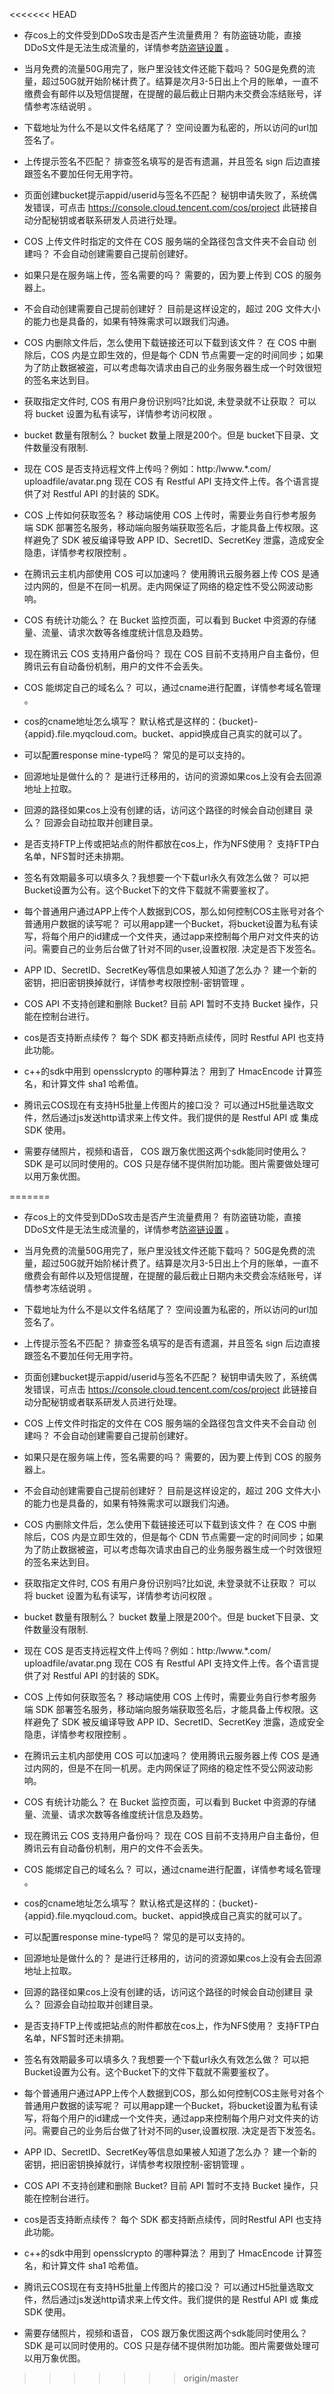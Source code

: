 <<<<<<< HEAD
- 存cos上的文件受到DDoS攻击是否产生流量费用？
  有防盗链功能，直接DDoS文件是无法生成流量的，详情参考[防盗链设置](/doc/product/430/5895) 。

- 当月免费的流量50G用完了，账户里没钱文件还能下载吗？
  50G是免费的流量，超过50G就开始阶梯计费了。结算是次月3-5日出上个月的账单，一直不缴费会有邮件以及短信提醒，在提醒的最后截止日期内未交费会冻结账号，详情参考冻结说明 。

- 下载地址为什么不是以文件名结尾了？
  空间设置为私密的，所以访问的url加签名了。

- 上传提示签名不匹配？
  排查签名填写的是否有遗漏，并且签名 sign 后边直接跟签名不要加任何无用字符。

- 页面创建bucket提示appid/userid与签名不匹配？
  秘钥申请失败了，系统偶发错误，可点击 https://console.cloud.tencent.com/cos/project 此链接自动分配秘钥或者联系研发人员进行处理。

- COS 上传文件时指定的文件在 COS 服务端的全路径包含文件夹不会自动       创建吗？
  不会自动创建需要自己提前创建好。

- 如果只是在服务端上传，签名需要的吗？
  需要的，因为要上传到 COS 的服务器上。

- 不会自动创建需要自己提前创建好？
  目前是这样设定的，超过 20G 文件大小的能力也是具备的，如果有特殊需求可以跟我们沟通。

- COS 内删除文件后，怎么使用下载链接还可以下载到该文件？
  在 COS 中删除后，COS 内是立即生效的，但是每个 CDN 节点需要一定的时间同步；如果为了防止数据被盗，可以考虑每次请求由自己的业务服务器生成一个时效很短的签名来达到目。

- 获取指定文件时, COS 有用户身份识别吗?比如说, 未登录就不让获取？
  可以将 bucket 设置为私有读写，详情参考访问权限 。

- bucket 数量有限制么？
  bucket 数量上限是200个。但是 bucket下目录、文件数量没有限制.

- 现在 COS 是否支持远程文件上传吗？例如：http:/lwww.*.com/ uploadfile/avatar.png
  现在 COS 有 Restful API 支持文件上传。各个语言提供了对 Restful API 的封装的 SDK。

- COS 上传如何获取签名？
  移动端使用 COS 上传时，需要业务自行参考服务端 SDK 部署签名服务，移动端向服务端获取签名后，才能具备上传权限。这样避免了 SDK 被反编译导致 APP ID、SecretID、SecretKey 泄露，造成安全隐患，详情参考权限控制 。

- 在腾讯云主机内部使用 COS 可以加速吗？
  使用腾讯云服务器上传 COS 是通过内网的，但是不在同一机房。走内网保证了网络的稳定性不受公网波动影响。

- COS 有统计功能么？
  在 Bucket 监控页面，可以看到 Bucket 中资源的存储量、流量、请求次数等各维度统计信息及趋势。

- 现在腾讯云 COS 支持用户备份吗？
  现在 COS 目前不支持用户自主备份，但腾讯云有自动备份机制，用户的文件不会丢失。

- COS 能绑定自己的域名么？
  可以，通过cname进行配置，详情参考域名管理 。

- cos的cname地址怎么填写？
  默认格式是这样的：{bucket}-{appid}.file.myqcloud.com。bucket、appid换成自己真实的就可以了。

- 可以配置response mine-type吗？
  常见的是可以支持的。

- 回源地址是做什么的？
  是进行迁移用的，访问的资源如果cos上没有会去回源地址上拉取。

- 回源的路径如果cos上没有创建的话，访问这个路径的时候会自动创建目  录么？
  回源会自动拉取并创建目录。

- 是否支持FTP上传或把站点的附件都放在cos上，作为NFS使用？
  支持FTP白名单，NFS暂时还未排期。

- 签名有效期最多可以填多久？我想要一个下载url永久有效怎么做？
  可以把Bucket设置为公有。这个Bucket下的文件下载就不需要鉴权了。

- 每个普通用户通过APP上传个人数据到COS，那么如何控制COS主账号对各个普通用户数据的读写呢？
  可以用app建一个Bucket，将bucket设置为私有读写，将每个用户的id建成一个文件夹，通过app来控制每个用户对文件夹的访问。需要自己的业务后台做了针对不同的user,设置权限. 决定是否下发签名。

- APP ID、SecretID、SecretKey等信息如果被人知道了怎么办？
  建一个新的密钥，把旧密钥换掉就行，详情参考权限控制-密钥管理 。

- COS API 不支持创建和删除 Bucket?
  目前 API 暂时不支持 Bucket 操作，只能在控制台进行。

- cos是否支持断点续传？
  每个 SDK 都支持断点续传，同时 Restful API 也支持此功能。

- c++的sdk中用到 opensslcrypto 的哪种算法？
  用到了 HmacEncode 计算签名，和计算文件 sha1 哈希值。

- 腾讯云COS现在有支持H5批量上传图片的接口没？
  可以通过H5批量选取文件，然后通过js发送http请求来上传文件。我们提供的是 Restful API 或 集成 SDK 使用。

- 需要存储照片，视频和语音， COS 跟万象优图这两个sdk能同时使用么？
  SDK 是可以同时使用的。COS 只是存储不提供附加功能。图片需要做处理可以用万象优图。


=======
- 存cos上的文件受到DDoS攻击是否产生流量费用？
  有防盗链功能，直接DDoS文件是无法生成流量的，详情参考[防盗链设置](/doc/product/430/5895) 。

- 当月免费的流量50G用完了，账户里没钱文件还能下载吗？
  50G是免费的流量，超过50G就开始阶梯计费了。结算是次月3-5日出上个月的账单，一直不缴费会有邮件以及短信提醒，在提醒的最后截止日期内未交费会冻结账号，详情参考冻结说明 。

- 下载地址为什么不是以文件名结尾了？
  空间设置为私密的，所以访问的url加签名了。

- 上传提示签名不匹配？
  排查签名填写的是否有遗漏，并且签名 sign 后边直接跟签名不要加任何无用字符。

- 页面创建bucket提示appid/userid与签名不匹配？
  秘钥申请失败了，系统偶发错误，可点击 https://console.cloud.tencent.com/cos/project 此链接自动分配秘钥或者联系研发人员进行处理。

- COS 上传文件时指定的文件在 COS 服务端的全路径包含文件夹不会自动       创建吗？
  不会自动创建需要自己提前创建好。

- 如果只是在服务端上传，签名需要的吗？
  需要的，因为要上传到 COS 的服务器上。

- 不会自动创建需要自己提前创建好？
  目前是这样设定的，超过 20G 文件大小的能力也是具备的，如果有特殊需求可以跟我们沟通。

- COS 内删除文件后，怎么使用下载链接还可以下载到该文件？
  在 COS 中删除后，COS 内是立即生效的，但是每个 CDN 节点需要一定的时间同步；如果为了防止数据被盗，可以考虑每次请求由自己的业务服务器生成一个时效很短的签名来达到目。

- 获取指定文件时, COS 有用户身份识别吗?比如说, 未登录就不让获取？
  可以将 bucket 设置为私有读写，详情参考访问权限 。

- bucket 数量有限制么？
  bucket 数量上限是200个。但是 bucket下目录、文件数量没有限制.

- 现在 COS 是否支持远程文件上传吗？例如：http:/lwww.*.com/ uploadfile/avatar.png
  现在 COS 有 Restful API 支持文件上传。各个语言提供了对 Restful API 的封装的 SDK。

- COS 上传如何获取签名？
  移动端使用 COS 上传时，需要业务自行参考服务端 SDK 部署签名服务，移动端向服务端获取签名后，才能具备上传权限。这样避免了 SDK 被反编译导致 APP ID、SecretID、SecretKey 泄露，造成安全隐患，详情参考权限控制 。

- 在腾讯云主机内部使用 COS 可以加速吗？
  使用腾讯云服务器上传 COS 是通过内网的，但是不在同一机房。走内网保证了网络的稳定性不受公网波动影响。

- COS 有统计功能么？
  在 Bucket 监控页面，可以看到 Bucket 中资源的存储量、流量、请求次数等各维度统计信息及趋势。

- 现在腾讯云 COS 支持用户备份吗？
  现在 COS 目前不支持用户自主备份，但腾讯云有自动备份机制，用户的文件不会丢失。

- COS 能绑定自己的域名么？
  可以，通过cname进行配置，详情参考域名管理 。

- cos的cname地址怎么填写？
  默认格式是这样的：{bucket}-{appid}.file.myqcloud.com。bucket、appid换成自己真实的就可以了。

- 可以配置response mine-type吗？
  常见的是可以支持的。

- 回源地址是做什么的？
  是进行迁移用的，访问的资源如果cos上没有会去回源地址上拉取。

- 回源的路径如果cos上没有创建的话，访问这个路径的时候会自动创建目  录么？
  回源会自动拉取并创建目录。

- 是否支持FTP上传或把站点的附件都放在cos上，作为NFS使用？
  支持FTP白名单，NFS暂时还未排期。

- 签名有效期最多可以填多久？我想要一个下载url永久有效怎么做？
  可以把Bucket设置为公有。这个Bucket下的文件下载就不需要鉴权了。

- 每个普通用户通过APP上传个人数据到COS，那么如何控制COS主账号对各个普通用户数据的读写呢？
  可以用app建一个Bucket，将bucket设置为私有读写，将每个用户的id建成一个文件夹，通过app来控制每个用户对文件夹的访问。需要自己的业务后台做了针对不同的user,设置权限. 决定是否下发签名。

- APP ID、SecretID、SecretKey等信息如果被人知道了怎么办？
  建一个新的密钥，把旧密钥换掉就行，详情参考权限控制-密钥管理 。

- COS API 不支持创建和删除 Bucket?
  目前 API 暂时不支持 Bucket 操作，只能在控制台进行。

- cos是否支持断点续传？
  每个 SDK 都支持断点续传，同时Restful API 也支持此功能。

- c++的sdk中用到 opensslcrypto 的哪种算法？
  用到了 HmacEncode 计算签名，和计算文件 sha1 哈希值。

- 腾讯云COS现在有支持H5批量上传图片的接口没？
  可以通过H5批量选取文件，然后通过js发送http请求来上传文件。我们提供的是 Restful API 或 集成 SDK 使用。

- 需要存储照片，视频和语音， COS 跟万象优图这两个sdk能同时使用么？
  SDK 是可以同时使用的。COS 只是存储不提供附加功能。图片需要做处理可以用万象优图。


>>>>>>> origin/master
